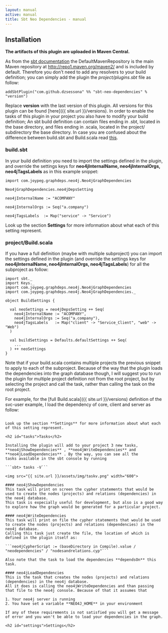 ```yaml
---
layout: manual
active: manual
title: Sbt Neo Dependencies - manual
---
```


<h2 id="installation">Installation</h2>

**The artifacts of this plugin are uploaded in Maven Central.** 

As from the [sbt documentation](http://www.scala-sbt.org/release/docs/Detailed-Topics/Resolvers.html) 
the DefaultMavenRepository is the main Maven repository at http://repo1.maven.org/maven2/ and is included by default. 
Therefore you don't need to add any resolvers to your build definition; you can simply add the plugin the *project/plugins.sbt* file as follow: 

``` addSbtPlugin("com.github.dzsessona" %% "sbt-neo-dependencies" % "version")  ```

Replace **version** with the last version of this plugin. All versions for this plugin can be found [here]({{ site.url }}/versions). In order to enable
the tasks of this plugin in your project you also have to modify your build definition; An sbt build definition can contain files ending in .sbt, located in the base directory, 
and files ending in .scala, located in the project/ subdirectory the base directory. In case you are confused about the difference between build.sbt and Build.scala read [this](http://www.scala-sbt.org/release/docs/Getting-Started/Full-Def.html).


<h3 id="buildsbt" style="margin-top: 20px;">build.sbt</h4>

In your build definition you need to import the settings defined in the plugin, and override the settings keys for **neo4jInternalName, neo4jInternalOrgs, neo4jTagsLabels** as in this example snippet:

```
import com.joypeg.graphdeps.neo4j.Neo4jGraphDependencies

Neo4jGraphDependencies.neo4jDepsSetting

neo4jInternalName := "ACOMPANY"

neo4jInternalOrgs := Seq("a.company")

neo4jTagsLabels  := Map("service" -> "Service")
```

Look up the section **Settings** for more information about what each of this setting represent.

<h3 id="buildscala" style="margin-top: 20px;">project/Build.scala</h4>

If you have a full definition (maybe with multiple subproject) you can import the settings defined 
in the plugin (and override the settings keys for **neo4jInternalName, neo4jInternalOrgs, neo4jTagsLabels**) for all the
subproject as follow:

```
import sbt._
import Keys._
import com.joypeg.graphdeps.neo4j.Neo4jGraphDependencies
import com.joypeg.graphdeps.neo4j.Neo4jGraphDependencies._

object BuildSettings {

  val neoSettings = neo4jDepsSetting ++ Seq(
    neo4jInternalName := "ACOMPANY",
    neo4jInternalOrgs := Seq("a.company"),
    neo4jTagsLabels   := Map("client" -> "Service_Client", "web" -> "Web")
  )

  val buildSettings = Defaults.defaultSettings ++ Seq(
    ...
  ) ++ neoSettings
}
```

Note that if your build.scala contains multiple projects the previous snippet to apply to each of the subproject. 
Because of the way that the plugin loads the dependencies into the graph database though, 
I will suggest you to run the plugin for multiple project definition not from the root project, 
but by selecting the project and call the task, rather than calling the task on the root project. 

For example, for the [full Build.scala]({{ site.url }}/versions) definition of the svc-user example, I load the 
dependency of core, client and server as follow: 

``````

Look up the section **Settings** for more information about what each of this setting represent.

<h2 id="tasks">Tasks</h2>

Installing the plugin will add to your project 3 new tasks, **neo4jShowDependencies** , **neo4jWriteDependencies** and **neo4jLoadDependencies** . By the way, you can see all the 
tasks available in the sbt console by running 

```sbt> tasks -V```

<img src="{{ site.url }}/assets/img/taskv.png" width="600">

#### neo4jShowDependencies
This task will print on screen the cypher statements that would be used to create the nodes (projects) and relations (dependencies) in the neo4j database. 
This task is expecially useful for development, but also is a good way to explore how the graph would be generated for a particular project.  

#### neo4jWriteDependencies
This task will print on file the cypher statements that would be used to create the nodes (projects) and relations (dependencies) in the neo4j database. 
Calling this task just create the file, the location of which is defined in the plugin itself as:

```neo4jCypherScript := (baseDirectory in Compile).value / "neodependencies" / "nodesandrelations.cyp"```

Also note that the task to load the dependencies **dependsOn** this task. 

#### neo4jLoadDependencies
This is the task that creates the nodes (projects) and relations (dependencies) in the neo4j database. 
All it does is calling the neo4jWriteDependencies and than passing that file to the neo4j console. Because of that it assumes that 

1. Your neo4j server is running
2. You have set a variable **NEO4J_HOME** in your environment

If any of these requirements is not satisfied you will get a message of error and you won't be able to load your dependencies in the graph. 

<h2 id="settings">Settings</h2>